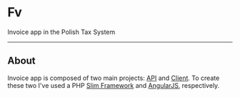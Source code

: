 # Fv

Invoice app in the Polish Tax System

***

## About

Invoice app is composed of two main projects: [API](https://github.com/Fellach/fv/tree/master/api) and [Client](https://github.com/Fellach/fv/tree/master/client). To create these two I've used a PHP [Slim Framework](http://slimframework.com) and [AngularJS](https://angularjs.org/), respectively.
